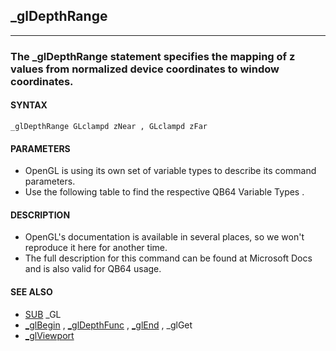 ## _glDepthRange
---

### The _glDepthRange statement specifies the mapping of z values from normalized device coordinates to window coordinates.

#### SYNTAX

`_glDepthRange GLclampd zNear , GLclampd zFar`

#### PARAMETERS
* OpenGL is using its own set of variable types to describe its command parameters.
* Use the following table to find the respective QB64 Variable Types .


#### DESCRIPTION
* OpenGL's documentation is available in several places, so we won't reproduce it here for another time.
* The full description for this command can be found at Microsoft Docs and is also valid for QB64 usage.


#### SEE ALSO
* [SUB](./SUB.md) _GL
* [_glBegin](./_glBegin.md) , [_glDepthFunc](./_glDepthFunc.md) , [_glEnd](./_glEnd.md) , _glGet
* [_glViewport](./_glViewport.md)
